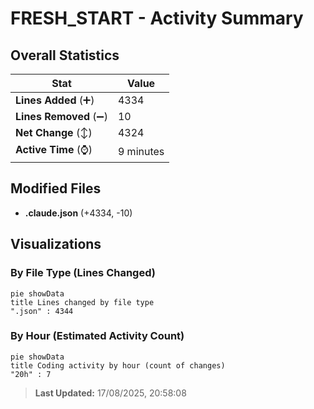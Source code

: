 # FRESH_START - Activity Summary 

## Overall Statistics

| Stat                   | Value                                                             |
| ---------------------- | ----------------------------------------------------------------- |
| **Lines Added** (➕)   | 4334                                          |
| **Lines Removed** (➖) | 10                                        |
| **Net Change** (↕)    | 4324                |
| **Active Time** (⌚)   | 9 minutes |


## Modified Files
- **.claude.json** (+4334, -10)

## Visualizations

### By File Type (Lines Changed)

```mermaid
pie showData
title Lines changed by file type
".json" : 4344
```

### By Hour (Estimated Activity Count)

```mermaid
pie showData
title Coding activity by hour (count of changes)
"20h" : 7
```


> **Last Updated:** 17/08/2025, 20:58:08